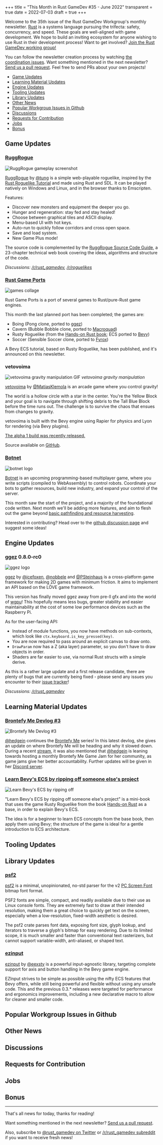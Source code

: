 +++
title = "This Month in Rust GameDev #35 - June 2022"
transparent = true
date = 2022-07-03
draft = true
+++

<!-- no toc -->

<!-- Check the post with markdownlint-->

Welcome to the 35th issue of the Rust GameDev Workgroup's
monthly newsletter.
[Rust] is a systems language pursuing the trifecta:
safety, concurrency, and speed.
These goals are well-aligned with game development.
We hope to build an inviting ecosystem for anyone wishing
to use Rust in their development process!
Want to get involved? [Join the Rust GameDev working group!][join]

You can follow the newsletter creation process
by watching [the coordination issues][coordination].
Want something mentioned in the next newsletter?
[Send us a pull request][pr].
Feel free to send PRs about your own projects!

[Rust]: https://rust-lang.org
[join]: https://github.com/rust-gamedev/wg#join-the-fun
[pr]: https://github.com/rust-gamedev/rust-gamedev.github.io
[coordination]: https://github.com/rust-gamedev/rust-gamedev.github.io/issues?q=label%3Acoordination
[Rust]: https://rust-lang.org
[join]: https://github.com/rust-gamedev/wg#join-the-fun

- [Game Updates](#game-updates)
- [Learning Material Updates](#learning-material-updates)
- [Engine Updates](#engine-updates)
- [Tooling Updates](#tooling-updates)
- [Library Updates](#library-updates)
- [Other News](#other-news)
- [Popular Workgroup Issues in Github](#popular-workgroup-issues-in-github)
- [Discussions](#discussions)
- [Requests for Contribution](#requests-for-contribution)
- [Jobs](#jobs)
- [Bonus](#bonus)

<!--
Ideal section structure is:

```
### [Title]

![image/GIF description](image link)
_image caption_

A paragraph or two with a summary and [useful links].

_Discussions:
[/r/rust](https://reddit.com/r/rust/todo),
[twitter](https://twitter.com/todo/status/123456)_

[Title]: https://first.link
[useful links]: https://other.link
```

If needed, a section can be split into subsections with a "------" delimiter.
-->

## Game Updates

### [RuggRogue]

![RuggRogue gameplay screenshot](ruggrogue.png)

[RuggRogue] by [@tung] is a simple web-playable roguelike, inspired by the
[Rust Roguelike Tutorial] and made using Rust and SDL.
It can be played natively on Windows and Linux,
and in the browser thanks to Emscripten.

Features:

- Discover new monsters and equipment the deeper you go.
- Hunger and regeneration: stay fed and stay healed!
- Choose between graphical tiles and ASCII display.
- Menu-based UI with hot keys.
- Auto-run to quickly follow corridors and cross open space.
- Save and load system.
- New Game Plus mode!

The source code is complemented by the
[RuggRogue Source Code Guide][ruggrogue-book],
a 23-chapter technical web book covering the ideas, algorithms and structure of
the code.

_Discussions:
[/r/rust_gamedev](https://reddit.com/r/rust_gamedev/comments/vluy7u/ruggrogue_a_simple_webplayable_roguelike_made/),
[/r/roguelikes](https://reddit.com/r/roguelikes/comments/vluuud/ruggrogue_a_simple_webplayable_roguelike_inspired/)_

[RuggRogue]: https://tung.github.io/ruggrogue/
[Rust Roguelike Tutorial]: https://bfnightly.bracketproductions.com/
[ruggrogue-book]: https://tung.github.io/ruggrogue/source-code-guide/
[@tung]: https://github.com/tung/

### [Rust Game Ports]

![games collage](rust_game_ports.jpg)

Rust Game Ports is a port of several games to Rust/pure-Rust game engines.

This month the last planned port has been completed; the games are:

- Boing (Pong clone, ported to [ggez](https://github.com/ggez/ggez))
- Cavern (Bubble Bobble clone, ported to [Macroquad](https://github.com/not-fl3/macroquad))
- Rusty Roguelike (from the [Hands-on Rust book](https://pragprog.com/titles/hwrust/hands-on-rust);
  ECS ported to [Bevy](https://github.com/bevyengine/bevy))
- Soccer (Sensible Soccer clone, ported to [Fyrox](https://github.com/FyroxEngine/Fyrox))

A Bevy ECS tutorial, based on Rusty Roguelike, has been published, and it's
announced on this newsletter.

[Rust Game Ports]: https://github.com/64kramsystem/rust-game-ports
[Saverio Miroddi/@64kramsystem]: https://twitter.com/64kramsystem

### vetovoima

![vetovoima gravity manipulation GIF](vetovoima.gif)
_vetovoima gravity manipulation_

[vetovoima][vetovoima_itch] by [@MatiasKlemola][vetovoima_twitter] is an arcade game
where you control gravity!

The world is a hollow circle with a star in the center. You're the Yellow
Block and your goal is to navigate through shifting debris to the Tall Blue
Block before the time runs out. The challenge is to survive the chaos that
ensues from changes to gravity.

vetovoima is built with the Bevy engine using Rapier for physics and Lyon for
rendering (via Bevy plugins).

[The alpha 1 build was recently released.](https://twitter.com/MatiasKlemola/status/1541338040521707521)

Source available on [GitHub][vetovoima_github].

[vetovoima_itch]: https://yourmagicisworking.itch.io/vetovoima
[vetovoima_twitter]: https://twitter.com/MatiasKlemola
[vetovoima_github]: https://github.com/klemola/vetovoima

### [Botnet]

![botnet logo](botnet.svg)

[Botnet] is an upcoming programming-based multiplayer game,
where you write scripts (compiled to WebAssembly) to control robots.
Coordinate your bots to gather resources, build new industry,
and expand your control of the server.

This month saw the start of the project, and a majority of the foundational
code written. Next month we'll be adding more features, and aim to flesh out
the game beyond [basic pathfinding and resource harvesting][botnet_example_bot].

Interested in contributing? Head over to the
[github discussion page][botnet_ideas] and suggest some ideas!

[Botnet]: https://github.com/JMS55/botnet
[botnet_example_bot]: https://github.com/JMS55/botnet/blob/master/example_bot/src/lib.rs
[botnet_ideas]: https://github.com/JMS55/botnet/discussions/categories/ideas

## Engine Updates

### [ggez] 0.8.0-rc0

![ggez logo](../005/ggez-logo-maroon-full.svg)

[ggez] by [@icefoxen], [@nobbele] and [@PSteinhaus] is a cross-platform game
framework for making 2D games with minimum friction. It aims to implement an
API based on the LÖVE game framework.

This version has finally moved ggez away from pre-ll gfx and into the world
of [wgpu]! This hopefully means less bugs, greater stability and easier
maintainability at the cost of some low performance devices such as the
Raspberry Pi.

As for the user-facing API:

- Instead of module functions, you now have methods on sub-contexts, which
  look like `ctx.keyboard.is_key_pressed(key)`.
- You are now required to pass around an explicit canvas to draw onto.
- `DrawParam` now has a Z (aka layer) parameter, so you don't have to draw
  objects in order.
- Shaders are far easier to use, via normal Rust structs with a simple derive.

As this is a rather large update and a first release candidate, there are plenty
of bugs that are currently being fixed - please send any issues you encounter
to their [issue tracker][ggez-issues]!

_Discussions: [/r/rust_gamedev](https://www.reddit.com/r/rust_gamedev/comments/v6a3kn/ggez_080rc0_is_out/)_

[ggez]: https://github.com/ggez/ggez
[@icefoxen]: https://github.com/icefoxen
[@nobbele]: https://github.com/nobbele
[@PSteinhaus]: https://github.com/PSteinhaus
[wgpu]: https://github.com/gfx-rs/wgpu
[ggez-issues]: https://github.com/ggez/ggez/issues

## Learning Material Updates

### [Brontefy Me Devlog #3][hedgein-devlog-3]

![Brontefy Me Devlog #3](brontefyme.png)

[@hedgein][hedgein-github] continues the [Brontefy Me][hedgein-devlog-3] series!
In this latest devlog, she gives an update on where Brontefy Me will be
heading and why it slowed down. During a recent [stream][hedgein-stream], it
was also mentioned that [@hedgein][hedgein-github] is leaning towards hosting
a monthly Brontefy Me Game Jam for her community, as game jams give her
better accountability. Further updates will be given in her [Discord server][hedgein-discord].

[hedgein-stream]: https://www.twitch.tv/hedgein
[hedgein-discord]: https://discord.gg/FnU6hxNGaP
[hedgein-devlog-3]:https://www.youtube.com/watch?v=oNxMN47tKxs
[hedgein-github]:https://github.com/hedgein

### [Learn Bevy's ECS by ripping off someone else's project]

![Learn Bevy's ECS by ripping off](learn_bevys_ecs_by_ripping_off.png)

"Learn Bevy's ECS by ripping off someone else's project" is a mini-book that uses
the game Rusty Roguelike from the book [Hands-on Rust](https://pragprog.com/titles/hwrust/hands-on-rust)
as a base, in order to explain Bevy's ECS.

The idea is for a beginner to learn ECS concepts from the base book, then apply
them using Bevy; the structure of the game is ideal for a gentle introduction to
ECS architecture.

[Learn Bevy's ECS by ripping off someone else's project]: https://saveriomiroddi.github.io/learn_bevy_ecs_by_ripping_off
[Saverio Miroddi/@64kramsystem]: https://twitter.com/64kramsystem

## Tooling Updates

## Library Updates

### [psf2]

[psf2] is a minimal, unopinionated, no-std parser for the v2
[PC Screen Font][psf2-format] bitmap font format.

PSF2 fonts are simple, compact, and readily available due to their use as Linux
console fonts. They are extremely fast to draw at their intended resolution,
making them a great choice to quickly get text on the screen, especially when a
low-resolution, fixed-width aesthetic is desired.

The psf2 crate parses font data, exposing font size, glyph lookup, and iterators
to traverse a glyph's bitmap for easy rendering. Due to its limited scope, it is
much smaller and faster than conventional text rasterizers, but cannot support
variable-width, anti-aliased, or shaped text.

[psf2]: https://github.com/Ralith/psf2
[psf2-format]: https://www.win.tue.nl/~aeb/linux/kbd/font-formats-1.html

### [ezinput]

[ezinput] by [@eexsty][ezinput_creator] is a powerful input-agnostic library,
targeting complete support for axis and button handling in the Bevy game
engine.

EZInput strives to be simple as possible using the nifty ECS features that Bevy
offers, while still being powerful and flexible without using any unsafe code.
This and the previous 0.3.* releases were targeted for performance and
ergonomics improvements, including a new declarative macro to allow for
cleaner and smaller code.

[ezinput]: https://crates.io/crates/ezinput/versions
[ezinput_creator]: https://github.com/eexsty

## Popular Workgroup Issues in Github

<!-- Up to 10 links to interesting issues -->

## Other News

<!-- One-liners for plan items that haven't got their own sections. -->

## Discussions

<!-- Links to handpicked reddit/twitter/urlo/etc threads that provide
useful information -->

## Requests for Contribution

<!-- Links to "good first issue"-labels or direct links to specific tasks -->

## Jobs

<!-- An optional section for new jobs related to Rust gamedev -->

## Bonus

<!-- Bonus section to make the newsletter more interesting
and highlight events from the past. -->

------

That's all news for today, thanks for reading!

Want something mentioned in the next newsletter?
[Send us a pull request][pr].

Also, subscribe to [@rust_gamedev on Twitter][@rust_gamedev]
or [/r/rust_gamedev subreddit][/r/rust_gamedev] if you want to receive fresh news!

<!--
TODO: Add real links and un-comment once this post is published
**Discuss this post on**:
[/r/rust_gamedev](TODO),
[Twitter](TODO),
[Discord](https://discord.gg/yNtPTb2).
-->

[/r/rust_gamedev]: https://reddit.com/r/rust_gamedev
[@rust_gamedev]: https://twitter.com/rust_gamedev
[pr]: https://github.com/rust-gamedev/rust-gamedev.github.io
